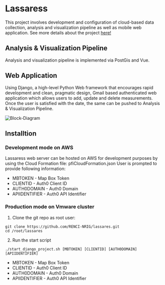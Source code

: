 # Lassaress
This project involves development and configuration of cloud-based data collection, analysis and visualization pipeline as well as mobile web application. See more details about the project [here!](http://nrig.renci.org/project/lassaress/)

## Analysis & Visualization Pipeline
Analysis and visualization pipeline is implemented via PostGis and Vue.

## Web Application
Using Django, a high-level Python Web framework that encourages rapid development and clean, pragmatic design, Gmail based authenticated web application which allows users to add, update and delete measurements. Once the user is satisfied with the date, the same can be pushed to Analysis & Visualization Pipeline.

![Block-Diagram](../master/images/block-diagram.png)

## Installtion
### Development mode on AWS
Lassaress web server can be hosted on AWS for development purposes by using the Cloud Formation file: pfiCloudFormation.json
User is prompted to provide following information:
- MBTOKEN - Map Box Token
- CLIENTID - Auth0 Client ID
- AUTH0DOMAIN - Auth0 Domain
- APIIDENTIFIER - Auth0 API Identifier
### Production mode on Vmware cluster
1. Clone the git repo as root user:
```
git clone https://github.com/RENCI-NRIG/lassares.git
cd /root/lassares
```
2. Run the start script
```
./start_django_project.sh [MBTOKEN] [CLIENTID] [AUTH0DOMAIN] [APIIDENTIFIER]
```
- MBTOKEN - Map Box Token
- CLIENTID - Auth0 Client ID
- AUTH0DOMAIN - Auth0 Domain
- APIIDENTIFIER - Auth0 API Identifier
